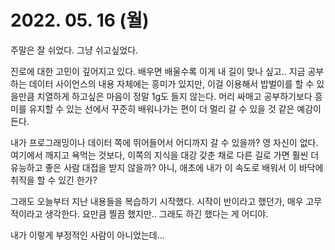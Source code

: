 # 2022. 05. 16 (월)

주말은 잘 쉬었다. 그냥 쉬고싶었다. 

진로에 대한 고민이 깊어지고 있다. 배우면 배울수록 이게 내 길이 맞나 싶고..  지금 공부하는 데이터 사이언스의 내용 자체에는 흥미가 있지만, 이걸 이용해서 밥벌이를 할 수 있을만큼 치열하게 하고싶은 마음이 정말 1g도 들지 않는다. 머리 싸매고 공부하기보다 흥미를 유지할 수 있는 선에서 꾸준히 배워나가는 편이 더 멀리 갈 수 있을 것 같은 예감이 든다.

내가 프로그래밍이나 데이터 쪽에 뛰어들어서 어디까지 갈 수 있을까? 영 자신이 없다. 여기에서 깨지고 욕먹는 것보다, 이쪽의 지식을 대강 갖춘 채로 다른 길로 가면 훨씬 더 유능하고 좋은 사람 대접을 받지 않을까? 아니, 애초에 내가 이 속도로 배워서 이 바닥에 취직을 할 수 있긴 한가? 

그래도 오늘부터 지난 내용들을 복습하기 시작했다. 시작이 반이라고 했던가, 매우 고무적이라고 생각한다. 요만큼 찔끔 했지만.. 그래도 하긴 했다는 게 어디야.



내가 이렇게 부정적인 사람이 아니었는데...

